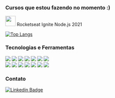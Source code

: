 ### Cursos que estou fazendo no momento :)
<img src="https://cdn-images-1.medium.com/max/1200/1*TkXVfLTwsHdwpUEjGzdi9w.jpeg" width="32" height="32"> Rocketseat Ignite Node.js 2021

[![Top Langs](https://github-readme-stats.vercel.app/api/top-langs/?username=vitinhosessa&bg_color=0d1117&text_color=FFFFFF&title_color=FFFFFF&hide_border=true)](https://github.com/anuraghazra/github-readme-stats)

### Tecnologias e Ferramentas
![](https://img.shields.io/badge/VSCode-0078D4?style=flat&logo=visual%20studio%20code&logoColor=white)
![](https://img.shields.io/badge/git-F05032?style=flat&logo=git&logoColor=white)
![](https://img.shields.io/badge/npm-CB3837?style=flat&logo=npm&logoColor=white)
![](https://img.shields.io/badge/yarn-2C8EBB?style=flat&logo=yarn&logoColor=white)
![](https://img.shields.io/badge/Node.js-339933?style=flat&logo=node.js&logoColor=white)
![](https://img.shields.io/badge/JavaScript-F7DF1E?style=flat&logo=javascript&logoColor=black)
![](https://img.shields.io/badge/TypeScript-3178C6?style=flat&logo=typescript&logoColor=white)  
![](https://img.shields.io/badge/Express.js-000000?style=flat&logo=express&logoColor=white)
![](https://img.shields.io/badge/MySQL-4479A1?style=flat&logo=mysql&logoColor=white)
![](https://img.shields.io/badge/JSON-000000?style=flat&logo=json&logoColor=white)
![](https://img.shields.io/badge/Jest-C21325?style=flat&logo=jest&logoColor=white)
![](https://img.shields.io/badge/CI/CD-F7D800?style=flat&logo=fujitsu&logoColor=black)
![](https://img.shields.io/badge/Swagger-85EA2D?style=flat&logo=swagger&logoColor=black)
![](https://img.shields.io/badge/Notion-000000?style=flat&logo=notion&logoColor=white)


### Contato
[![Linkedin Badge](https://img.shields.io/badge/-LinkedIn-blue?style=flat&logo=Linkedin&logoColor=white&link=https://www.linkedin.com/in/fagnerpsantos/)](https://www.linkedin.com/in/victorabr/)

